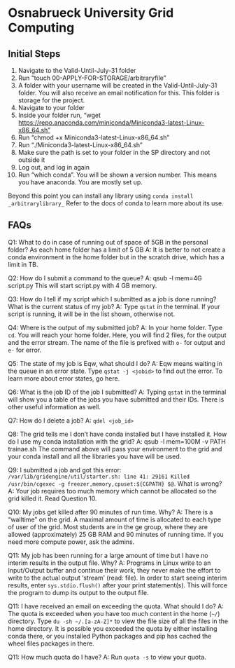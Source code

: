 # Osnabrueck University Grid Computing

## Initial Steps
1. Navigate to the Valid-Until-July-31 folder
2. Run “touch 00-APPLY-FOR-STORAGE/arbitraryfile”
3. A folder with your username will be created in the Valid-Until-July-31 folder. You will also receive an email notification for this. This folder is storage for the project.
4. Navigate to your folder
5. Inside your folder run, “wget https://repo.anaconda.com/miniconda/Miniconda3-latest-Linux-x86_64.sh”
6. Run “chmod +x Miniconda3-latest-Linux-x86_64.sh”
7. Run “./Miniconda3-latest-Linux-x86_64.sh”
8. Make sure the path is set to your folder in the SP directory and not outside it
9. Log out, and log in again
10. Run “which conda”. You will be shown a version number. This means you have anaconda. You are mostly set up.

Beyond this point you can install any library using `conda install _arbitrarylibrary_`
Refer to the docs of conda to learn more about its use.

## FAQs

Q1: What to do in case of running out of space of 5GB in the personal folder? As each home folder has a limit of 5 GB
A: It is better to not create a conda environment in the home folder but in the scratch drive, which has a limit in TB.

Q2: How do I submit a command to the queue?
A: qsub -l mem=4G script.py
This will start script.py with 4 GB memory.

Q3: How do I tell if my script which I submitted as a job is done running? What is the current status of my job?
A: Type `qstat` in the terminal. If your script is running, it will be in the list shown, otherwise not.

Q4: Where is the output of my submitted job?
A: In your home folder. Type `cd`. You will reach your home folder. Here, you will find 2 files, for the output and the error stream. The name of the file is prefixed with `o-` for output and `e-` for error.



Q5: The state of my job is Eqw, what should I do?
A: Eqw means waiting in the queue in an error state. Type `qstat -j <jobid>` to find out the error. To learn more about error states, go here.

Q6: What is the job ID of the job I submitted?
A: Typing `qstat` in the terminal will show you a table of the jobs you have submitted and their IDs. There is other useful information as well.

Q7: How do I delete a job?
A: `qdel <job_id>`

Q8: The grid tells me I don’t have conda installed but I have installed it. How do I use my conda installation with the grid?
A: qsub -l mem=100M -v PATH trainae.sh
The command above will pass your environment to the grid and your conda install and all the libraries you have will be used.

Q9: I submitted a job and got this error: `/var/lib/gridengine/util/starter.sh: line 41: 29161 Killed           	/usr/bin/cgexec -g freezer,memory,cpuset:${CGPATH} $@`. What is wrong?
A: Your job requires too much memory which cannot be allocated so the grid killed it. Read Question 10.

Q10: My jobs get killed after 90 minutes of run time. Why?
A: There is a “walltime” on the grid. A maximal amount of time is allocated to each type of user of the grid. Most students are in the ge group, where they are allowed (approximately) 25 GB RAM and 90 minutes of running time. If you need more compute power, ask the admins.

Q11: My job has been running for a large amount of time but I have no interim results in the output file. Why?
A: Programs in Linux write to an Input/Output buffer and continue their work, they never make the effort to write to the actual output ‘stream’ (read: file). In order to start seeing interim results, enter `sys.stdio.flush()` after your print statement(s). This will force the program to dump its output to the output file.

Q11: I have received an email on exceeding the quota. What should I do?
A: The quota is exceeded when you have too much content in the home (`~/`) directory. Type `du -sh ~/.[a-zA-Z]*` to view the file size of all the files in the home directory. It is possible you exceeded the quota by either installing conda there, or you installed Python packages and pip has cached the wheel files packages in there.

Q11: How much quota do I have?
A: Run `quota -s` to view your quota.

